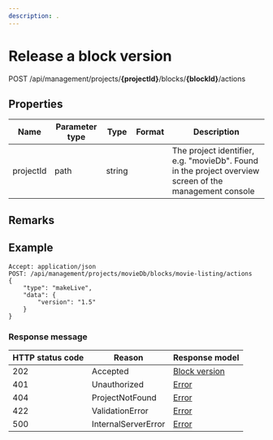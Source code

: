 ```yaml
---
description: .
---
```

# Release a block version

<span class="label label--post">POST</span> /api/management/projects/**{projectId}**/blocks/**{blockId}**/actions




## Properties

| Name      | Parameter type | Type   | Format | Description                                                                                            |
|-----------|----------------|--------|--------|--------------------------------------------------------------------------------------------------------|
| projectId | path           | string |        | The project identifier, e.g. "movieDb". Found in the project overview screen of the management console |


## Remarks

## Example

```http
Accept: application/json
POST: /api/management/projects/movieDb/blocks/movie-listing/actions
{
    "type": "makeLive",
    "data": {
        "version": "1.5"
    }
}
```

### Response message

| HTTP status code | Reason              | Response model                           |
|------------------|---------------------|------------------------------------------|
| 202              | Accepted            | [Block version](/model/block-version.md) |
| 401              | Unauthorized        | [Error](/key-concepts/errors.md)         |
| 404              | ProjectNotFound     | [Error](/key-concepts/errors.md)         |
| 422              | ValidationError     | [Error](/key-concepts/errors.md)         |
| 500              | InternalServerError | [Error](/key-concepts/errors.md)         |